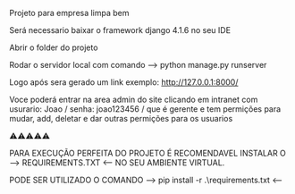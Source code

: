 Projeto para empresa limpa bem

Será necessario baixar o framework django 4.1.6 no seu IDE

Abrir o folder do projeto

Rodar o servidor local com comando -->   python manage.py runserver

Logo após sera gerado um link exemplo: http://127.0.0.1:8000/

Voce poderá entrar na area admin do site clicando em intranet com usurario: Joao / senha: joao123456 / que é gerente e tem permições para mudar, add, deletar e dar outras permições para os usuarios


⚠️⚠️⚠️⚠️⚠️

PARA EXECUÇÃO PERFEITA DO PROJETO É RECOMENDAVEL INSTALAR O  -->  REQUIREMENTS.TXT   <-- NO SEU AMBIENTE VIRTUAL.

PODE SER UTILIZADO O COMANDO -->   pip install -r .\requirements.txt    <--
